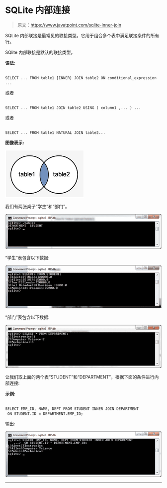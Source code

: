 # SQLite 内部连接

> 原文：<https://www.javatpoint.com/sqlite-inner-join>

SQLite 内部联接是最常见的联接类型。它用于组合多个表中满足联接条件的所有行。

SQlite 内部联接是默认的联接类型。

**语法:**

```

SELECT ... FROM table1 [INNER] JOIN table2 ON conditional_expression ... 

```

或者

```

SELECT ... FROM table1 JOIN table2 USING ( column1 ,... ) ... 

```

或者

```

SELECT ... FROM table1 NATURAL JOIN table2...

```

**图像表示:**

![Sqlite Inner join 1](img/f410ca55321920b531e25baf1aa43a56.png)

我们有两张桌子“学生”和“部门”。

![Sqlite Inner join 2](img/c21fc92aca7ffeb646fcda29490e4170.png)

“学生”表包含以下数据:

![Sqlite Inner join 3](img/e14e03945a0bedd2855af1e316a11c5b.png)

“部门”表包含以下数据:

![Sqlite Inner join 4](img/9b680cbd64824d27ea7f4ca8efaa5574.png)

让我们取上面的两个表“STUDENT”和“DEPARTMENT”，根据下面的条件进行内部连接:

**示例:**

```

SELECT EMP_ID, NAME, DEPT FROM STUDENT INNER JOIN DEPARTMENT
 ON STUDENT.ID = DEPARTMENT.EMP_ID;

```

输出:

![Sqlite Inner join 5](img/398be58e29eeafb793f3964eaa362a80.png)

* * *